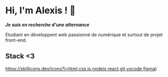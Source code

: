 # Hi, I'm Alexis ! 👋

***Je suis en recherche d'une alternance***

Etudiant en développent web passionné de numérique et surtout de projet front-end.

## Stack <3
https://skillicons.dev/icons?i=html,css,js,nodejs,react,git,vscode,figma)

<!--

- 🔭 I’m currently working on ...
- 🌱 I’m currently learning ...
- 👯 I’m looking to collaborate on ...
- 🤔 I’m looking for help with ...
- 💬 Ask me about ...
- 📫 How to reach me: ...
- 😄 Pronouns: ...
- ⚡ Fun fact: ...
-->
